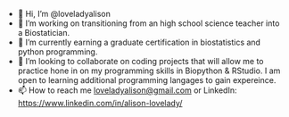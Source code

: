 - 👋 Hi, I’m @loveladyalison
- 👀 I’m working on transitioning from an high school science teacher into a Biostatician. 
- 🌱 I’m currently earning a graduate certification in biostatistics and python programming.
- 💞️ I’m looking to collaborate on coding projects that will allow me to practice hone in on my programming skills in Biopython & RStudio. I am open to learning additional programming langages to gain expereince.
- 📫 How to reach me loveladyalison@gmail.com or LinkedIn: https://www.linkedin.com/in/alison-lovelady/

<!---
loveladyalison/loveladyalison is a ✨ special ✨ repository because its `README.md` (this file) appears on your GitHub profile.
You can click the Preview link to take a look at your changes.
--->

